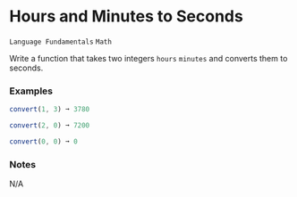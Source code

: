 # Hours and Minutes to Seconds

`Language Fundamentals` `Math`

Write a function that takes two integers `hours` `minutes` and converts them to seconds.

### Examples

```js
convert(1, 3) ➞ 3780

convert(2, 0) ➞ 7200

convert(0, 0) ➞ 0
```

### Notes

N/A
